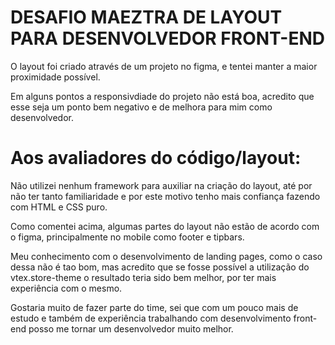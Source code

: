 # DESAFIO MAEZTRA DE LAYOUT PARA DESENVOLVEDOR FRONT-END 
O layout foi criado através de um projeto no figma, e tentei manter a maior proximidade possível. 

Em alguns pontos a responsivdiade do projeto não está boa, acredito que esse seja um ponto bem negativo e de melhora para mim como desenvolvedor.

# Aos avaliadores do código/layout:
Não utilizei nenhum framework para auxiliar na criação do layout, até por não ter tanto familiaridade e por este motivo tenho mais confiança fazendo com HTML e CSS puro.

Como comentei acima, algumas partes do layout não estão de acordo com o figma, principalmente no mobile como footer e tipbars.

Meu conhecimento com o desenvolvimento de landing pages, como o caso dessa não é tao bom, mas acredito que se fosse possível a utilização do vtex.store-theme o resultado teria sido bem melhor, por ter mais experiência com o mesmo.

Gostaria muito de fazer parte do time, sei que com um pouco mais de estudo e também de experiência trabalhando com desenvolvimento front-end posso me tornar um desenvolvedor muito melhor.
